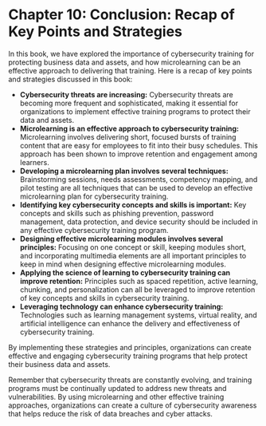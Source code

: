 Chapter 10: Conclusion: Recap of Key Points and Strategies
==========================================================

In this book, we have explored the importance of cybersecurity training for protecting business data and assets, and how microlearning can be an effective approach to delivering that training. Here is a recap of key points and strategies discussed in this book:

* **Cybersecurity threats are increasing:** Cybersecurity threats are becoming more frequent and sophisticated, making it essential for organizations to implement effective training programs to protect their data and assets.
* **Microlearning is an effective approach to cybersecurity training:** Microlearning involves delivering short, focused bursts of training content that are easy for employees to fit into their busy schedules. This approach has been shown to improve retention and engagement among learners.
* **Developing a microlearning plan involves several techniques:** Brainstorming sessions, needs assessments, competency mapping, and pilot testing are all techniques that can be used to develop an effective microlearning plan for cybersecurity training.
* **Identifying key cybersecurity concepts and skills is important:** Key concepts and skills such as phishing prevention, password management, data protection, and device security should be included in any effective cybersecurity training program.
* **Designing effective microlearning modules involves several principles:** Focusing on one concept or skill, keeping modules short, and incorporating multimedia elements are all important principles to keep in mind when designing effective microlearning modules.
* **Applying the science of learning to cybersecurity training can improve retention:** Principles such as spaced repetition, active learning, chunking, and personalization can all be leveraged to improve retention of key concepts and skills in cybersecurity training.
* **Leveraging technology can enhance cybersecurity training:** Technologies such as learning management systems, virtual reality, and artificial intelligence can enhance the delivery and effectiveness of cybersecurity training.

By implementing these strategies and principles, organizations can create effective and engaging cybersecurity training programs that help protect their business data and assets.

Remember that cybersecurity threats are constantly evolving, and training programs must be continually updated to address new threats and vulnerabilities. By using microlearning and other effective training approaches, organizations can create a culture of cybersecurity awareness that helps reduce the risk of data breaches and cyber attacks.
